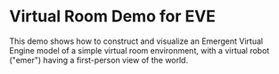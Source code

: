 # Virtual Room Demo for EVE

This demo shows how to construct and visualize an Emergent Virtual Engine model of a simple virtual room environment, with a virtual robot ("emer") having a first-person view of the world.

